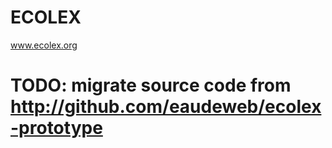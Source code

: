 # ECOLEX
www.ecolex.org

# TODO: migrate source code from http://github.com/eaudeweb/ecolex-prototype
